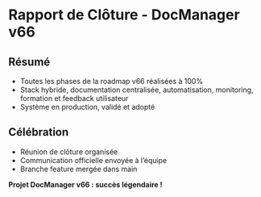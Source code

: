 # Rapport de Clôture - DocManager v66

## Résumé

- Toutes les phases de la roadmap v66 réalisées à 100%
- Stack hybride, documentation centralisée, automatisation, monitoring, formation et feedback utilisateur
- Système en production, validé et adopté

## Célébration

- Réunion de clôture organisée
- Communication officielle envoyée à l’équipe
- Branche feature mergée dans main

**Projet DocManager v66 : succès légendaire !**
